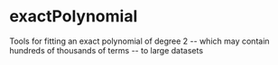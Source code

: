 # exactPolynomial
Tools for fitting an exact polynomial of degree 2 -- which may contain hundreds of thousands of terms -- to large datasets

